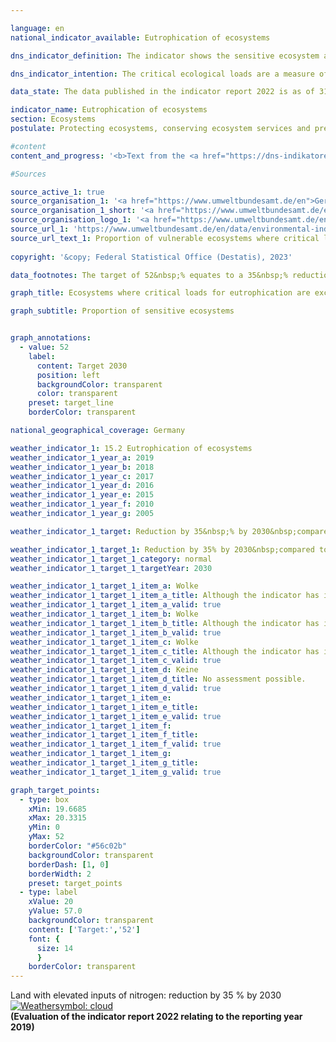 ```yaml
---

language: en    
national_indicator_available: Eutrophication of ecosystems    

dns_indicator_definition: The indicator shows the sensitive ecosystem area where the critical ecological loads have been exceeded due to atmospheric nitrogen inputs, as a proportion of the total assessed sensitive ecosystem area.    

dns_indicator_intention: The critical ecological loads are a measure of the sensitivity of an ecosystem to the input of a pollutant. If the inputs of air pollutants remain below these critical loads, no harmful effects on the structure and functioning of an ecosystem are to be expected according to the current state of knowledge. Almost half of the ferns and flowering plants that are included in the Red List in Germany are endangered by nutrient inputs. By 2030, the share of land with an elevated input of nitrogen is to be reduced by 35&nbsp;% compared with 2005. This would be a reduction to 52&nbsp;% of the total ecosystem area under assessment.    

data_state: The data published in the indicator report 2022 is as of 31 October 2022. The data shown on this platform is updated regularly, so that more current data may be available online than published in the <a href="https://dns-indikatoren.de/en/publications_reports/">indicator report 2022</a>.    

indicator_name: Eutrophication of ecosystems    
section: Ecosystems    
postulate: Protecting ecosystems, conserving ecosystem services and preserving habitats    

#content     
content_and_progress: '<b>Text from the <a href="https://dns-indikatoren.de/en/publications_reports/">Indicator Report 2022&nbsp;</a></b><br><br>Nitrogen, which escapes into the atmosphere bonded in ammonia and nitrogen oxides, can be introduced into ecosystems in gaseous form, dissolved in rain, or as a component of particulate matter. Emissions of ammonia and nitrogen oxides are depicted as part of indicator 3.2.a on emissions of air pollutants, and developments in that area directly affect the eutrophication of ecosystems. The sensitive ecosystems covered in the calculations for this indicator are forests, natural grassland, wetlands, marshes and heathland.<br><br>Excessive inputs of nitrogen compounds from the air into land ecosystems can result in nutrient imbalances. The alterations in nutrient availability can lead, for example, to changes in the species composition of an ecosystem, with organisms which prefer nitrogen-poor locations being displaced by nitrogen-loving species. Meanwhile, many plants can be rendered vulnerable to frost, drought and pests by changes in nutrient availability. The effects of excessive nitrogen inputs often take several years to manifest themselves. Likewise, the positive effects of reduced inputs will become apparent only after an extended period.<br><br>For the purposes of evaluating nitrogen inputs, ecosystem-specific critical loads are determined which represent the saturation points below which, based on the latest knowledge available, the structures, functions and biological communities of an ecosystem remain protected. In total, around 11&nbsp;million hectares, almost one third of the entire area of Germany, are assessed in this way.<br><br>In 2019, the critical loads for harmful nitrogen inputs were exceeded on 69&nbsp;% of the area of all the sensitive ecosystems assessed in Germany. Excesses were particularly high in parts of northern Germany, where agricultural activity releases large quantities of reactive nitrogen compounds.<br><br>Between 2000&nbsp;and 2015, the proportion of areas in which critical loads for nitrogen were exceeded was reduced by 15&nbsp;percentage points. The indicator rose again slightly in the subsequent year before returning to the 2011&nbsp;level by 2019. The share of land where nitrogen was in excess of the critical load has thus not fallen any further since 2015.<br><br>The calculations for this indicator are produced by the German Environment Agency and derived from two data sets. The first of these is the critical-load data set, which the German Environment Agency provides for the purposes of international reporting under the aegis of the Geneva Convention on Long-Range Transboundary Air Pollution (<abbr title="Convention on Long-Range Transboundary Air Pollution" tabindex="0">CLRTAP</abbr>). The tools used to determine that data set include the soil overview map of Germany, the map showing average annual rates of percolation into the soil, the map of land-use distribution and climatological data for Germany. The second data set comprises a time series of nitrogen inputs in Germany and was compiled as part of the <abbr title="Pollutant INput and EcosysTem Impact" tabindex="0">PINETI</abbr> IV (Pollutant INput and EcosysTem Impact) project.'        

#Sources    

source_active_1: true
source_organisation_1: '<a href="https://www.umweltbundesamt.de/en">German Environment Agency</a>'
source_organisation_1_short: '<a href="https://www.umweltbundesamt.de/en" target="_blank">German Environment Agency</a>'
source_organisation_logo_1: '<a href="https://www.umweltbundesamt.de/en" target="_blank"><img src="www.dnsTestEnvironment.github.io/dns-indicators/public/OrgImgEn/uba.png" alt="German Environment Agency" title=" Click here to visit the homepage of the organizationGerman Environment Agency" style="height:60px; width:148px; border: transparent"/></a>'
source_url_1: 'https://www.umweltbundesamt.de/en/data/environmental-indicators/indicator-nitrogen-eutrophication'
source_url_text_1: Proportion of vulnerable ecosystems where critical loads for eutrophication are exceeded
    
copyright: '&copy; Federal Statistical Office (Destatis), 2023'    

data_footnotes: The target of 52&nbsp;% equates to a 35&nbsp;% reduction in the proportion of land compared with 2005.<br>• Due to methodological changes, the results are not comparable with those from previous publications.    

graph_title: Ecosystems where critical loads for eutrophication are exceeded due to nitrogen input    

graph_subtitle: Proportion of sensitive ecosystems    


graph_annotations:
  - value: 52
    label:
      content: Target 2030
      position: left
      backgroundColor: transparent
      color: transparent
    preset: target_line
    borderColor: transparent        

national_geographical_coverage: Germany    

weather_indicator_1: 15.2 Eutrophication of ecosystems
weather_indicator_1_year_a: 2019
weather_indicator_1_year_b: 2018
weather_indicator_1_year_c: 2017
weather_indicator_1_year_d: 2016
weather_indicator_1_year_e: 2015
weather_indicator_1_year_f: 2010
weather_indicator_1_year_g: 2005

weather_indicator_1_target: Reduction by 35&nbsp;% by 2030&nbsp;compared to 2005

weather_indicator_1_target_1: Reduction by 35% by 2030&nbsp;compared to 2005
weather_indicator_1_target_1_category: normal
weather_indicator_1_target_1_targetYear: 2030

weather_indicator_1_target_1_item_a: Wolke
weather_indicator_1_target_1_item_a_title: Although the indicator has in 2019 been moving in the desired direction toward the target, if the trend had to continued, the target would have been missed in the target year by more than 20% of the difference between the target value and the value at that time.
weather_indicator_1_target_1_item_a_valid: true
weather_indicator_1_target_1_item_b: Wolke
weather_indicator_1_target_1_item_b_title: Although the indicator has in 2018 been moving in the desired direction toward the target, if the trend had to continued, the target would have been missed in the target year by more than 20% of the difference between the target value and the value at that time.
weather_indicator_1_target_1_item_b_valid: true
weather_indicator_1_target_1_item_c: Wolke
weather_indicator_1_target_1_item_c_title: Although the indicator has in 2017 been moving in the desired direction toward the target, if the trend had to continued, the target would have been missed in the target year by more than 20% of the difference between the target value and the value at that time.
weather_indicator_1_target_1_item_c_valid: true
weather_indicator_1_target_1_item_d: Keine
weather_indicator_1_target_1_item_d_title: No assessment possible.
weather_indicator_1_target_1_item_d_valid: true
weather_indicator_1_target_1_item_e: 
weather_indicator_1_target_1_item_e_title: 
weather_indicator_1_target_1_item_e_valid: true
weather_indicator_1_target_1_item_f: 
weather_indicator_1_target_1_item_f_title: 
weather_indicator_1_target_1_item_f_valid: true
weather_indicator_1_target_1_item_g: 
weather_indicator_1_target_1_item_g_title: 
weather_indicator_1_target_1_item_g_valid: true    

graph_target_points:
  - type: box
    xMin: 19.6685
    xMax: 20.3315
    yMin: 0
    yMax: 52
    borderColor: "#56c02b"
    backgroundColor: transparent
    borderDash: [1, 0]
    borderWidth: 2
    preset: target_points
  - type: label
    xValue: 20
    yValue: 57.0
    backgroundColor: transparent
    content: ['Target:','52']
    font: {
      size: 14
      }
    borderColor: transparent    
---
```



<div>
  <div class="my-header">
    <label class="default">Land with elevated inputs of nitrogen: reduction by 35&nbsp;% by 2030
      <a href="www.dnsTestEnvironment.github.io/dns-indicators/en/status"><img src="https://g205sdgs.github.io/sdg-indicators/public/Wettersymbole/Wolke.png" title="Although the indicator has in 2019 been moving in the desired direction toward the target, if the trend had to continued, the target would have been missed in the target year by more than 20% of the difference between the target value and the value at that time." alt="Weathersymbol: cloud"/>
      </a>
    </label>
  </div>
</div>
<div class="my-header-note">
  <label class="default"><b>(Evaluation of the indicator report 2022 relating to the reporting year 2019)
  </b></label>
</div>